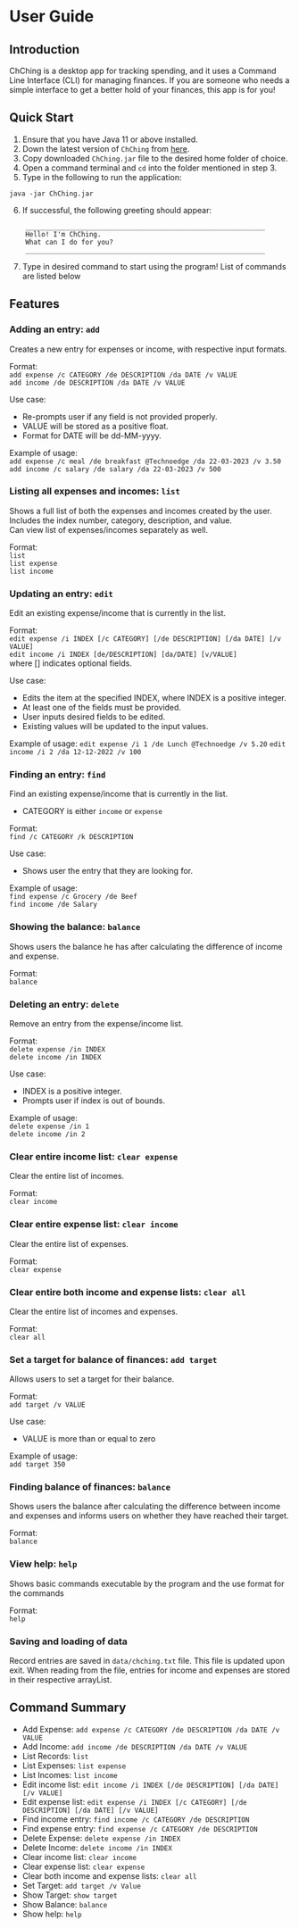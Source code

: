 # User Guide

## Introduction

ChChing is a desktop app for tracking spending, and it uses a Command Line Interface (CLI) for managing finances. If you are someone who needs a simple interface to get a better hold of your finances, this app is for you!

## Quick Start

1. Ensure that you have Java 11 or above installed.
2. Down the latest version of `ChChing` from [here](https://github.com/AY2223S2-CS2113-T12-1/tp/releases).
3. Copy downloaded `ChChing.jar` file to the desired home folder of choice.
4. Open a command terminal and `cd` into the folder mentioned in step 3.
5. Type in the following to run the application:
```
java -jar ChChing.jar
```
6. If successful, the following greeting should appear:
```
    ____________________________________________________________
    Hello! I'm ChChing.
    What can I do for you?
    ____________________________________________________________
```
7. Type in desired command to start using the program! List of commands are listed below

## Features

### Adding an entry: `add`
Creates a new entry for expenses or income, with respective input formats.

Format:
<br>`add expense /c CATEGORY /de DESCRIPTION /da DATE /v VALUE`
<br>`add income /de DESCRIPTION /da DATE /v VALUE`

Use case:
* Re-prompts user if any field is not provided properly.
* VALUE will be stored as a positive float.
* Format for DATE will be dd-MM-yyyy.

Example of usage:
<br>`add expense /c meal /de breakfast @Technoedge /da 22-03-2023 /v 3.50`
<br>`add income /c salary /de salary /da 22-03-2023 /v 500`

### Listing all expenses and incomes: `list`
Shows a full list of both the expenses and incomes created by the user. Includes the index number, category, description, and value.
<br> Can view list of expenses/incomes separately as well.

Format:
<br> `list`
<br> `list expense`
<br> `list income`

### Updating an entry: `edit`
Edit an existing expense/income that is currently in the list.

Format:
<br> `edit expense /i INDEX [/c CATEGORY] [/de DESCRIPTION] [/da DATE] [/v VALUE]`
<br> `edit income /i INDEX [de/DESCRIPTION] [da/DATE] [v/VALUE]`
<br> where [] indicates optional fields.

Use case:
* Edits the item at the specified INDEX, where INDEX is a positive integer.
* At least one of the fields must be provided.
* User inputs desired fields to be edited.
* Existing values will be updated to the input values.

Example of usage:
`edit expense /i 1 /de Lunch @Technoedge /v 5.20`
`edit income /i 2 /da 12-12-2022 /v 100`

### Finding an entry: `find`
Find an existing expense/income that is currently in the list.

* CATEGORY is either `income` or `expense`

Format:
<br> `find /c CATEGORY /k DESCRIPTION`


Use case:
* Shows user the entry that they are looking for.

Example of usage:
<br> `find expense /c Grocery /de Beef`
<br> `find income /de Salary`

### Showing the balance: `balance`
Shows users the balance he has after calculating the difference of income and expense.

Format:
<br> `balance`

### Deleting an entry: `delete`
Remove an entry from the expense/income list.

Format:
<br> `delete expense /in INDEX`
<br> `delete income /in INDEX`

Use case:
* INDEX is a positive integer.
* Prompts user if index is out of bounds.

Example of usage:
<br>`delete expense /in 1`
<br>`delete income /in 2`

### Clear entire income list: `clear expense`
Clear the entire list of incomes.

Format:
<br> `clear income`

### Clear entire expense list: `clear income`
Clear the entire list of expenses.

Format:
<br> `clear expense`

### Clear entire both income and expense lists: `clear all`
Clear the entire list of incomes and expenses.

Format:
<br> `clear all`
### Set a target for balance of finances: `add target`
Allows users to set a target for their balance.

Format:
<br> `add target /v VALUE`

Use case:
* VALUE is more than or equal to zero

Example of usage:
<br> `add target 350`
### Finding balance of finances: `balance`
Shows users the balance after calculating the difference between income and expenses and informs users on whether they have reached their target.

Format:
<br> `balance`

### View help: `help`
Shows basic commands executable by the program and the use format for the commands

Format:
<br> `help`

### Saving and loading of data
Record entries are saved in `data/chching.txt` file. This file is updated upon exit. 
When reading from the file, entries for income and expenses are stored in their respective arrayList.

## Command Summary

* Add Expense: `add expense /c CATEGORY /de DESCRIPTION /da DATE /v VALUE`
* Add Income: `add income /de DESCRIPTION /da DATE /v VALUE`
* List Records: `list`
* List Expenses: `list expense`
* List Incomes: `list income`
* Edit income list: `edit income /i INDEX [/de DESCRIPTION] [/da DATE] [/v VALUE]`
* Edit expense list: `edit expense /i INDEX [/c CATEGORY] [/de DESCRIPTION] [/da DATE] [/v VALUE]`
* Find income entry: `find income /c CATEGORY /de DESCRIPTION`
* Find expense entry: `find expense /c CATEGORY /de DESCRIPTION`
* Delete Expense: `delete expense /in INDEX`
* Delete Income: `delete income /in INDEX`
* Clear income list: `clear income`
* Clear expense list: `clear expense`
* Clear both income and expense lists: `clear all`
* Set Target: `add target /v Value`
* Show Target: `show target`
* Show Balance: `balance`
* Show help: `help`
